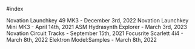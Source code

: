 #index

Novation Launchkey 49 MK3 - December 3rd, 2022
Novation Launchkey Mini MK3 - April 14th, 2021
ASM Hydrasynth Explorer - March 3rd, 2023
Novation Circuit Tracks - September 15th, 2021
Focusrite Scarlett 4i4 - March 8th, 2022
Elektron Model:Samples - March 8th, 2022
